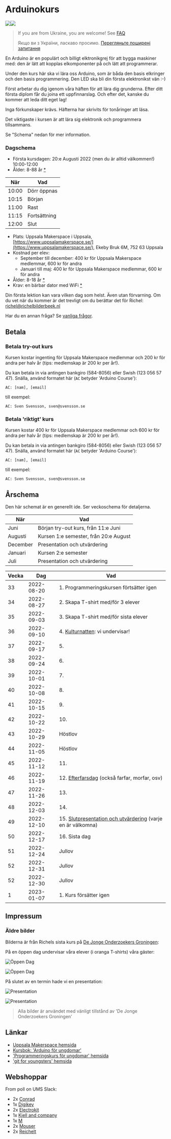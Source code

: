 # Arduinokurs

![](pics/uppsala_makerspace_50.png)![](pics/arduino_50.jpg)

> If you are from Ukraine, you are welcome! See [FAQ](faq.md)
>
> Якщо ви з України, ласкаво просимо. [Перегляньте поширені запитання](faq.md)

En Arduino är en populärt och billigt elktronikgrej
för att bygga maskiner med: den är lätt att kopplas
elkomponenter på och lätt att programmerar.

Under den kurs här ska vi lära oss Arduino, som är båda 
den basis elkringer och den basis programmering.
Den LED ska bli din första elektronikst vän :-)

Först arbetar du dig igenom våra häften för att lära dig grunderna.
Efter ditt första diplom får du joina ett uppfinnarslag.
Och efter det, kanske du kommer att leda ditt eget lag!

Inga förkunskaper krävs. Häfterna har skrivits för tonåringer att läsa.

Det viktigaste i kursen är att lära sig elektronik och programmera tillsammans.

Se "Schema" nedan för mer information.

### Dagschema

 * Första kursdagen: 20:e Augusti 2022 (men du är alltid välkommen!) 10:00-12:00
 * Ålder: 8-88 år [*](faq.md)

När  |Vad
-----|---------
10:00|Dörr öppnas
10:15|Början
11:00|Rast
11:15|Fortsättning
12:00|Slut

 * Plats: Uppsala Makerspace i Uppsala, [https://www.uppsalamakerspace.se/](https://www.uppsalamakerspace.se/),
   Ekeby Bruk 6M, 752 63 Uppsala
 * Kostnad per elev:
   * September till december: 400 kr för Uppsala Makerspace medlemmar, 600 kr för andra
   * Januari till maj: 400 kr för Uppsala Makerspace medlemmar, 600 kr för andra
 * Ålder: 8-18 år [*](faq.md)
 * Krav: en bärbar dator med WiFi [*](faq.md)

Din första lektion kan vara vilken dag som helst.
Även utan förvarning.
Om du vet när du kommer är det trevligt om du berättar det för Richel: richel@richelbilderbeek.nl

Har du en annan fråga? Se [vanliga frågor](faq.md).

## Betala

### Betala try-out kurs

Kursen kostar ingenting för Uppsala Makerspace medlemmar
och 200 kr för andra per halv år (tips: medlemskap är 200 kr per år!).

Du kan betala in via antingen bankgiro (584-8056) eller Swish (123 056 57 47).
Snälla, använd formatet här (`AC` betyder 'Arduino Course'):

```
AC: [nam], [email]
```

till exempel:

```
AC: Sven Svensson, sven@svensson.se
```

### Betala 'riktigt' kurs

Kursen kostar 400 kr för Uppsala Makerspace medlemmar
och 600 kr för andra per halv år (tips: medlemskap är 200 kr per år!).

Du kan betala in via antingen bankgiro (584-8056) eller Swish (123 056 57 47).
Snälla, använd formatet här (`AC` betyder 'Arduino Course'):

```
AC: [nam], [email]
```

till exempel:

```
AC: Sven Svensson, sven@svensson.se
```

## Årschema

Den här schemat är en generellt ide. Ser veckoschema för detaljerna.

När      |Vad
---------|----------------------------
Juni     |Början try-out kurs, från 11:e Juni
Augusti  |Kursen 1:e semester, från 20:e August
December |Presentation och utvärdering
Januari  |Kursen 2:e semester
Juli     |Presentation och utvärdering 

Vecka| Dag      |Vad
-----|----------|-------------------------------------
33   |2022-08-20|1. Programmeringskursen förtsätter igen
34   |2022-08-27|2. Skapa T-shirt med/för 3 elever
35   |2022-09-03|3. Skapa T-shirt med/för sista elever
36   |2022-09-10|4. [Kulturnatten](https://github.com/richelbilderbeek/programmeringskurs/activities/20220910_kulturnatten.md): vi undervisar!
37   |2022-09-17|5.
38   |2022-09-24|6.
39   |2022-10-01|7.
40   |2022-10-08|8.
41   |2022-10-15|9.
42   |2022-10-22|10.
43   |2022-10-29|Höstlov
44   |2022-11-05|Höstlov
45   |2022-11-12|11.
46   |2022-11-19|12. [Efterfarsdag](https://github.com/richelbilderbeek/programmeringskurs/activities/20221119_efterfarsdag.md) (också farfar, morfar, osv)
47   |2022-11-26|13.
48   |2022-12-03|14. 
49   |2022-12-10|15. [Slutpresentation och utvärdering](https://github.com/richelbilderbeek/programmeringskurs/activities/20221210_slutpresentation.md) (varje en är välkomna)
50   |2022-12-17|16. Sista dag
51   |2022-12-24|Jullov
52   |2022-12-31|Jullov
52   |2022-12-30|Jullov
 1   |2023-01-07|1. Kurs försätter igen

## Impressum

### Äldre bilder

Bilderna är från Richels sista kurs på [De Jonge Onderzoekers Groningen](https://www.djog.nl/):

På en öppen dag undervisar våra elever (i oranga T-shirts) våra gäster:

![Öppen Dag](pics/20180210OpenDagDjo_3.jpg)

![Öppen Dag](pics/20191005ZpannendZernike.jpg)

På slutet av en termin hade vi en presentation:

![Presentation](pics/20190705_1.jpg)

![Presentation](pics/20190705_3.jpg)

> Alla bilder är användet med vänligt tillstånd av 'De Jonge Onderzoekers Groningen'

## Länkar

 * [Uppsala Makerspace hemsida](https://www.uppsalamakerspace.se/)
 * [Kursbok: 'Arduino för ungdomar'](https://github.com/richelbilderbeek/arduino_foer_ungdomar)
 * ['Programmeringskurs för ungdomar' hemsida](https://github.com/richelbilderbeek/programmeringskurs_foer_ungdomar)
 * ['git for youngsters' hemsida](https://codeberg.org/richelbilderbeek/git_for_youngsters)


## Webshoppar

From poll on UMS Slack:

 * 2x [Conrad](https://www.conrad.com/)
 * 1x [Digikey](https://www.digikey.se/)
 * 2x [Electrokit](https://www.electrokit.com/)
 * 1x [Kjell and company](https://www.kjell.com/)
 * 1x [M](https://www.m.nu/)
 * 2x [Mouser](https://www.mouser.se/)
 * 2x [Reichelt](https://www.reichelt.com/)

